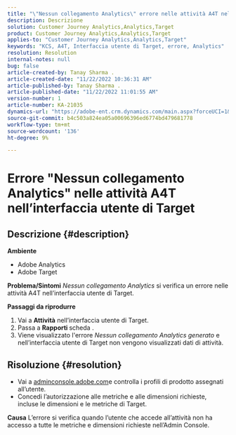 ```yaml
---
title: "\"Nessun collegamento Analytics\" errore nelle attività A4T nell'interfaccia utente di Target"
description: Descrizione
solution: Customer Journey Analytics,Analytics,Target
product: Customer Journey Analytics,Analytics,Target
applies-to: "Customer Journey Analytics,Analytics,Target"
keywords: "KCS, A4T, Interfaccia utente di Target, errore, Analytics"
resolution: Resolution
internal-notes: null
bug: false
article-created-by: Tanay Sharma .
article-created-date: "11/22/2022 10:36:31 AM"
article-published-by: Tanay Sharma .
article-published-date: "11/22/2022 11:01:55 AM"
version-number: 1
article-number: KA-21035
dynamics-url: "https://adobe-ent.crm.dynamics.com/main.aspx?forceUCI=1&pagetype=entityrecord&etn=knowledgearticle&id=1efae180-516a-ed11-9561-6045bd006a22"
source-git-commit: b4c503a824ea05a00696396ed6774bd479681778
workflow-type: tm+mt
source-wordcount: '136'
ht-degree: 9%

---
```


# Errore &quot;Nessun collegamento Analytics&quot; nelle attività A4T nell’interfaccia utente di Target

## Descrizione {#description}

<b>Ambiente</b>
- Adobe Analytics
- Adobe Target



<b>Problema/Sintomi</b>
*Nessun collegamento Analytics* si verifica un errore nelle attività A4T nell’interfaccia utente di Target.



<b>Passaggi da riprodurre</b>

1. Vai a <b>Attività</b> nell’interfaccia utente di Target.
2. Passa a <b>Rapporti </b>scheda .
3. Viene visualizzato l&#39;errore *Nessun collegamento Analytics generato* e nell’interfaccia utente di Target non vengono visualizzati dati di attività.



## Risoluzione {#resolution}


- Vai a [adminconsole.adobe.com](https://adminconsole.adobe.com/)e controlla i profili di prodotto assegnati all’utente.
- Concedi l’autorizzazione alle metriche e alle dimensioni richieste, incluse le dimensioni e le metriche di Target.



<b>Causa</b>
L’errore si verifica quando l’utente che accede all’attività non ha accesso a tutte le metriche e dimensioni richieste nell’Admin Console.
